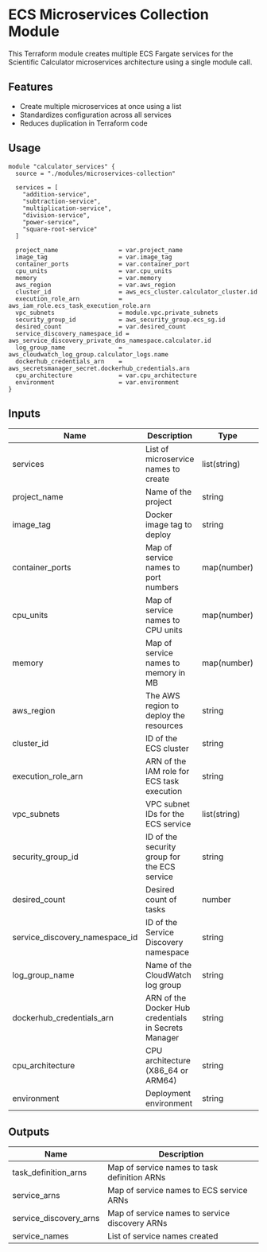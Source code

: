# ECS Microservices Collection Module

This Terraform module creates multiple ECS Fargate services for the Scientific Calculator microservices architecture using a single module call.

## Features

- Create multiple microservices at once using a list
- Standardizes configuration across all services
- Reduces duplication in Terraform code

## Usage

```hcl
module "calculator_services" {
  source = "./modules/microservices-collection"

  services = [
    "addition-service",
    "subtraction-service",
    "multiplication-service",
    "division-service",
    "power-service",
    "square-root-service"
  ]
  
  project_name                 = var.project_name
  image_tag                    = var.image_tag
  container_ports              = var.container_port
  cpu_units                    = var.cpu_units
  memory                       = var.memory
  aws_region                   = var.aws_region
  cluster_id                   = aws_ecs_cluster.calculator_cluster.id
  execution_role_arn           = aws_iam_role.ecs_task_execution_role.arn
  vpc_subnets                  = module.vpc.private_subnets
  security_group_id            = aws_security_group.ecs_sg.id
  desired_count                = var.desired_count
  service_discovery_namespace_id = aws_service_discovery_private_dns_namespace.calculator.id
  log_group_name               = aws_cloudwatch_log_group.calculator_logs.name
  dockerhub_credentials_arn    = aws_secretsmanager_secret.dockerhub_credentials.arn
  cpu_architecture             = var.cpu_architecture
  environment                  = var.environment
}
```

## Inputs

| Name | Description | Type | Required |
|------|-------------|------|----------|
| services | List of microservice names to create | list(string) | yes |
| project_name | Name of the project | string | yes |
| image_tag | Docker image tag to deploy | string | yes |
| container_ports | Map of service names to port numbers | map(number) | yes |
| cpu_units | Map of service names to CPU units | map(number) | yes |
| memory | Map of service names to memory in MB | map(number) | yes |
| aws_region | The AWS region to deploy the resources | string | yes |
| cluster_id | ID of the ECS cluster | string | yes |
| execution_role_arn | ARN of the IAM role for ECS task execution | string | yes |
| vpc_subnets | VPC subnet IDs for the ECS service | list(string) | yes |
| security_group_id | ID of the security group for the ECS service | string | yes |
| desired_count | Desired count of tasks | number | yes |
| service_discovery_namespace_id | ID of the Service Discovery namespace | string | yes |
| log_group_name | Name of the CloudWatch log group | string | yes |
| dockerhub_credentials_arn | ARN of the Docker Hub credentials in Secrets Manager | string | yes |
| cpu_architecture | CPU architecture (X86_64 or ARM64) | string | yes |
| environment | Deployment environment | string | yes |

## Outputs

| Name | Description |
|------|-------------|
| task_definition_arns | Map of service names to task definition ARNs |
| service_arns | Map of service names to ECS service ARNs |
| service_discovery_arns | Map of service names to service discovery ARNs |
| service_names | List of service names created |